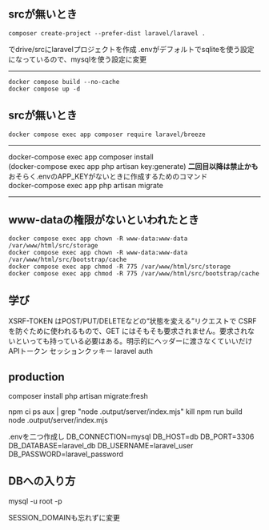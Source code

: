 ## srcが無いとき
```
composer create-project --prefer-dist laravel/laravel .
```
でdrive/srcにlaravelプロジェクトを作成
.envがデフォルトでsqliteを使う設定になっているので、mysqlを使う設定に変更

---
```
docker compose build --no-cache  
docker compose up -d
```

## srcが無いとき
```
docker compose exec app composer require laravel/breeze
```
---
docker-compose exec app composer install  
(docker-compose exec app php artisan key:generate) **二回目以降は禁止かも**  
おそらく.envのAPP_KEYがないときに作成するためのコマンド  
docker-compose exec app php artisan migrate

---
## www-dataの権限がないといわれたとき
```
docker compose exec app chown -R www-data:www-data /var/www/html/src/storage
docker compose exec app chown -R www-data:www-data /var/www/html/src/bootstrap/cache
docker compose exec app chmod -R 775 /var/www/html/src/storage
docker compose exec app chmod -R 775 /var/www/html/src/bootstrap/cache
```

## 学び
XSRF-TOKEN はPOST/PUT/DELETEなどの“状態を変える”リクエストで CSRF を防ぐために使われるもので、GET にはそもそも要求されません。要求されないといっても持っている必要はある。明示的にヘッダーに渡さなくていいだけ
APIトークン
セッションクッキー
laravel auth

## production
composer install
php artisan migrate:fresh

npm ci
ps aux | grep "node .output/server/index.mjs"
kill <PID>
npm run build
node .output/server/index.mjs

.envを二つ作成し
DB_CONNECTION=mysql
DB_HOST=db
DB_PORT=3306
DB_DATABASE=laravel_db
DB_USERNAME=laravel_user
DB_PASSWORD=laravel_password

## DBへの入り方
mysql -u root -p

SESSION_DOMAINも忘れずに変更